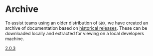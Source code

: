 # Archive

To assist teams using an older distribution of `GDX`, we have created an archive of documentation based on [historical releases](https://github.com/dotBunny/GDX/releases). These can be downloaded locally and extracted for viewing on a local developers machine.

[2.0.3](https://gdx.dotbunny.com/downloads/gdx-documentation-2.0.3.zip)
